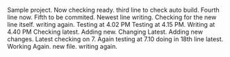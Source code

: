 Sample project.
Now checking ready.
third line to check auto build.
Fourth line now.
Fifth to be commited.
Newest line writing.
Checking for the new line itself.
writing again.
Testing at 4.02 PM
Testing at 4.15 PM.
Writing at 4.40 PM
Checking latest.
Adding new.
Changing Latest.
Adding new changes.
Latest checking on 7.
Again testing at 7.10
doing in 18th line latest.
Working Again.
new file.
writing again.
